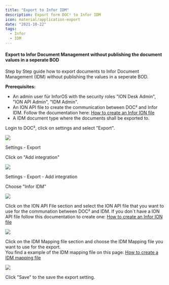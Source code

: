 ```yaml
---
title: "Export to Infor IDM"
description: Export form DOC² to Infor IDM
icon: material/application-export
date: "2021-10-22"
tags:
  - Infor
  - IDM
---
```


#### Export to Infor Document Management without publishing the document values in a seperate BOD

Step by Step guide how to export documents to Infor Document Management (IDM) without publishing the values in a seperate BOD.

**Prerequisites:**

- An admin user für InforOS with the security roles "ION Desk Admin", "ION API Admin", "IDM Admin".
- An ION API file to create the communication between DOC² and Infor IDM. Follow the documentation here: [How to create an Infor ION file](/doc2/doc2app/export/infor/create-a-infor-ion-file/)
- A IDM document type where the documents shall be exported to.

Login to DOC², click on settings and select "Export".

![](/_images/doc2/image-1-1024x695.png)

  
Settings - Export

Click on "Add integration"

![](/_images/doc2/image-7-1024x751.png)

Settings - Export - Add integration

Choose "Infor IDM"

![](/_images/doc2/image-12-1024x356.png)

Click on the ION API File section and select the ION API file that you want to use for the communation between DOC² and IDM. If you don´t have a ION API file follow this documentation to create one: [How to create an Infor ION file](/doc2/doc2app/export/infor/create-a-infor-ion-file/)

![](/_images/doc2/image-22-1024x354.png)

Click on the IDM Mapping file section and choose the IDM Mapping file you want to use for the export.  
You find a example of the IDM mapping file on this page: [How to create a IDM mapping file](/doc2/doc2app/export/infor/how-to-create-a-idm-mapping-file/)

![](/_images/doc2/image-24-1024x352.png)

Click "Save" to the save the export setting.
